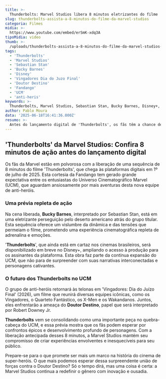 ```yaml
---
title: >-
  Thunderbolts: Marvel Studios libera 8 minutos eletrizantes do filme
slug: thunderbolts-assista-a-8-minutos-do-filme-da-marvel-studios
categoria: Filmes
midia: >-
  https://www.youtube.com/embed/erSmK-xdq3A
tipoMidia: video
thumb: >-
  /uploads/thunderbolts-assista-a-8-minutos-do-filme-da-marvel-studios-preview.jpg
tags:
  - 'Thunderbolts'
  - 'Marvel Studios'
  - 'Sebastian Stan'
  - 'Bucky Barnes'
  - 'Disney'
  - 'Vingadores Dia do Juzo Final'
  - 'Doutor Destino'
  - 'Fandango'
  - 'UCM'
  - 'anti-heris'
keywords: >-
  Thunderbolts, Marvel Studios, Sebastian Stan, Bucky Barnes, Disney+, Vingadores: Dia do Juízo Final, Doutor Destino, Fandango, UCM, anti-heróis
author: Pablo Moura
data: '2025-06-18T16:41:36.000Z'
resumo: >-
  Antes do lançamento digital de 'Thunderbolts', os fãs têm a chance de assistir a uma sequência de 8 minutos do filme pela Fandango. A produção da Marvel, que ainda está em cartaz no Brasil, promete grandes aventuras com o retorno dos personagens ao lado dos Vingadores em 2026.
---
```


## 'Thunderbolts' da Marvel Studios: Confira 8 minutos de ação antes do lançamento digital

Os fãs da Marvel estão em polvorosa com a liberação de uma sequência de 8 minutos do filme 'Thunderbolts', que chega às plataformas digitais em 1º de julho de 2025. Esta cortesia da Fandango tem gerado grande expectativa entre os entusiastas do Universo Cinematográfico Marvel (UCM), que aguardam ansiosamente por mais aventuras desta nova equipe de anti-heróis.

### Uma prévia repleta de ação

Na cena liberada, **Bucky Barnes**, interpretado por Sebastian Stan, está em uma eletrizante perseguição pelo deserto americano atrás do grupo titular. Esta sequência oferece um vislumbre da dinâmica e das tensões que permeiam o filme, prometendo uma experiência cinematográfica repleta de adrenalina e emoções.

'**Thunderbolts**', que ainda está em cartaz nos cinemas brasileiros, será disponibilizado em breve no Disney+, ampliando o acesso à produção para os assinantes da plataforma. Esta obra faz parte da contínua expansão do UCM, que não para de surpreender com suas narrativas interconectadas e personagens cativantes.

### O futuro dos Thunderbolts no UCM

O grupo de anti-heróis retornará às telonas em 'Vingadores: Dia do Juízo Final' (2026), um filme que reunirá diversas equipes icônicas, como os Vingadores, o Quarteto Fantástico, os X-Men e os Wakandanos. Juntos, eles enfrentarão a ameaça do **Doutor Destino**, papel que será interpretado por Robert Downey Jr.

**Thunderbolts** vem se consolidando como uma importante peça no quebra-cabeça do UCM, e essa prévia mostra que os fãs podem esperar por confrontos épicos e desenvolvimento profundo de personagens. Com a liberação antecipada desses 8 minutos, a Marvel Studios mantém seu compromisso de criar experiências envolventes e inesquecíveis para seu público.

Prepare-se para o que promete ser mais um marco na história do cinema de super-heróis. O que mais podemos esperar dessa surpreendente união de forças contra o Doutor Destino? Só o tempo dirá, mas uma coisa é certa: a Marvel Studios continua a redefinir o gênero com inovação e ousadia.